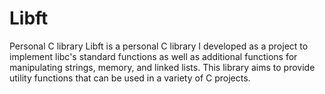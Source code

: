 # Libft
Personal C library
Libft is a personal C library I developed as a project to implement libc's standard functions as well as additional functions for manipulating strings, memory, and linked lists. This library aims to provide utility functions that can be used in a variety of C projects.

